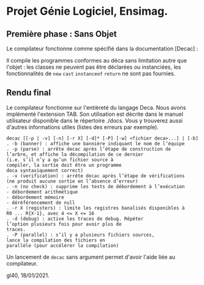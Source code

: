 # Projet Génie Logiciel, Ensimag.

## Première phase : Sans Objet

Le compilateur fonctionne comme spécifié dans la documentation [Decac] : 

Il compile les programmes conformes au déca sans limitation autre que l'objet : les classes ne peuvent pas être 
déclarées ou instanciées, les fonctionnalités de `new` `cast` `instanceof` `return` ne sont pas fournies. 

## Rendu final

Le compilateur fonctionne sur l'entièreté du langage Deca. Nous avons implémenté l'extension TAB. Son utilisation est décrite dans le manuel utilisateur disponible dans le répertoire ./docs. Vous y trouverez aussi d'autres informations utiles (listes des erreurs par exemple). 

```
decac [[-p | -v] [-n] [-r X] [-d]* [-P] [-w] <fichier deca>...] | [-b]
. -b (banner) : affiche une bannière indiquant le nom de l’équipe
. -p (parse) : arrête decac après l’étape de construction de
l’arbre, et affiche la décompilation de ce dernier
(i.e. s’il n’y a qu’un fichier source à
compiler, la sortie doit être un programme
deca syntaxiquement correct)
. -v (verification) : arrête decac après l’étape de vérifications
(ne produit aucune sortie en l’absence d’erreur)
. -n (no check) : supprime les tests de débordement à l’exécution
- débordement arithmétique
- débordement mémoire
- déréférencement de null
. -r X (registers) : limite les registres banalisés disponibles à
R0 ... R{X-1}, avec 4 <= X <= 16
. -d (debug) : active les traces de debug. Répéter
l’option plusieurs fois pour avoir plus de
traces.
. -P (parallel) : s’il y a plusieurs fichiers sources,
lance la compilation des fichiers en
parallèle (pour accélérer la compilation)
```

Un lancement de `decac` sans argument permet d'avoir l'aide liée au compilateur.





gl40, 18/01/2021.
